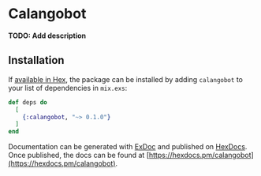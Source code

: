 # Calangobot

**TODO: Add description**

## Installation

If [available in Hex](https://hex.pm/docs/publish), the package can be installed
by adding `calangobot` to your list of dependencies in `mix.exs`:

```elixir
def deps do
  [
    {:calangobot, "~> 0.1.0"}
  ]
end
```

Documentation can be generated with [ExDoc](https://github.com/elixir-lang/ex_doc)
and published on [HexDocs](https://hexdocs.pm). Once published, the docs can
be found at [https://hexdocs.pm/calangobot](https://hexdocs.pm/calangobot).

